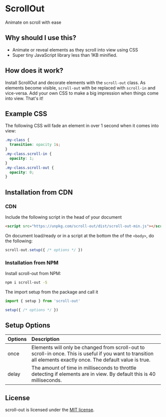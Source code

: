 # ScrollOut

Animate on scroll with ease

## Why should I use this?
- Animate or reveal elements as they scroll into view using CSS
- Super tiny JavaScript library less than 1KB minified.

## How does it work?

Install ScrollOut and decorate elements with the ```scroll-out``` class.  As elements become visible, ```scroll-out``` with be replaced with ```scroll-in``` and vice-versa.  Add your own CSS to make a big impression when things come into view.  That's it!

## Example CSS
The following CSS will fade an element in over 1 second when it comes into view:
```css
.my-class {
  transition: opacity 1s;
}
.my-class.scroll-in {
  opacity: 1;
}
.my-class.scroll-out {
  opacity: 0;
}
```

## Installation from CDN

### CDN
Include the following script in the head of your document
```html
<script src="https://unpkg.com/scroll-out/dist/scroll-out-min.js"></script>
```
On document load/ready or in a script at the bottom the of the ```<body>```, do the following:

```js
scroll-out.setup({ /* options */ })
```

### Installation from NPM

Install scroll-out from NPM:
```bash
npm i scroll-out -S
```

The import setup from the package and call it

```js
import { setup } from 'scroll-out'

setup({ /* options */ })
```

## Setup Options
|Options|Description|
|:-|:-|
|once|Elements will only be changed from scroll-out to scroll-in once.  This is useful if you want to transition all elements exactly once.  The default value is true.|
|delay|The amount of time in milliseconds to throttle detecting if elements are in view. By default this is 40 milliseconds.|


## License

scroll-out is licensed under the [MIT license](http://opensource.org/licenses/MIT).